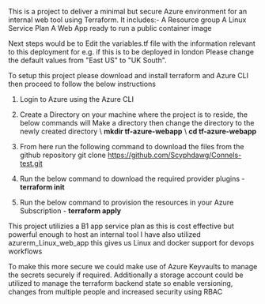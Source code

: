 This is a project to deliver a minimal but secure Azure environment for an internal web tool using Terraform.
It includes:-
    A Resource group
    A Linux Service Plan
    A Web App ready to run a public container image

Next steps would be to Edit the variables.tf file with the information relevant to this deployment for e.g. if this is to be deployed in london
Please change the default values from "East US" to "UK South".

To setup this project please download and install terraform and Azure CLI then proceed to follow the below instructions

1. Login to Azure using the Azure CLI
2. Create a Directory on your machine where the project is to reside, the below commands will Make a directory then change the directory to the newly created directory
    \\  **mkdir tf-azure-webapp**
    \\  **cd tf-azure-webapp**
3. From here run the following command to download the files from the github repository
      git clone https://github.com/Scyphdawg/Connels-test.git

4. Run the below command to download the required provider plugins - **terraform init**
5. Run the below command to provision the resources in your Azure Subscription - **terraform apply**


This project utilizies a B1 app service plan as this is cost effective but powerful enough to host an internal tool
I have also utilized azurerm_Linux_web_app this gives us Linux and docker support for devops workflows

To make this more secure we could make use of Azure Keyvaults to manage the secrets securely if required.
Additionally a storage account could be utilized to manage the terraform backend state so enable versioning, changes from multiple people and increased security using RBAC

